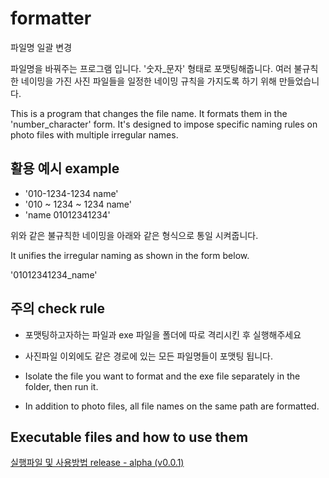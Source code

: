 # formatter
파일명 일괄 변경


파일명을 바꿔주는 프로그램 입니다. '숫자_문자' 형태로 포맷팅해줍니다.
여러 불규칙한 네이밍을 가진 사진 파일들을 일정한 네이밍 규칙을 가지도록 하기 위해 만들었습니다. 

This is a program that changes the file name. It formats them in the 'number_character' form.
It's designed to impose specific naming rules on photo files with multiple irregular names.


활용 예시 example
---
- '010-1234-1234 name'
- '010 ~ 1234 ~ 1234 name'
- 'name 01012341234'

위와 같은 불규칙한 네이밍을 아래와 같은 형식으로 통일 시켜줍니다. 

It unifies the irregular naming as shown in the form below.

'01012341234_name'

주의 check rule
---
- 포맷팅하고자하는 파일과 exe 파일을 폴더에 따로 격리시킨 후 실행해주세요
- 사진파일 이외에도 같은 경로에 있는 모든 파일명들이 포맷팅 됩니다.


- Isolate the file you want to format and the exe file separately in the folder, then run it.
- In addition to photo files, all file names on the same path are formatted.

Executable files and how to use them
---
<a href = 'https://github.com/zxcv5595/formatter/releases/tag/v0.0.1' > 실행파일 및 사용방법 release - alpha (v0.0.1)</a> 
